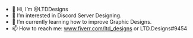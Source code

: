 - 👋 Hi, I’m @LTDDesigns
- 👀 I’m interested in Discord Server Designing.
- 🌱 I’m currently learning how to improve Graphic Designs.
- 📫 How to reach me: www.fiverr.com/ltd_designs or LTD.Designs#9454

<!---
LTDDesigns/LTDDesigns is a ✨ special ✨ repository because its `README.md` (this file) appears on your GitHub profile.
You can click the Preview link to take a look at your changes.
--->

